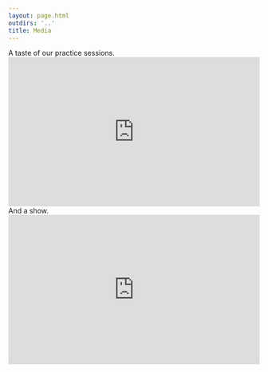 ```yaml
---
layout: page.html
outdirs: '..'
title: Media
---
```

<div id='soundcloudembed'>

<div class='playlist'>A taste of our practice sessions.
<iframe width="100%" height="300" scrolling="yes" frameborder="yes" src="https://w.soundcloud.com/player/?url=https%3A//api.soundcloud.com/playlists/365564623&amp;color=%23ff5500&amp;auto_play=false&amp;hide_related=false&amp;show_comments=true&amp;show_user=true&amp;show_reposts=true&amp;show_teaser=true&amp;visual=true"></iframe></div>

<div class='playlist'>And a show.
<iframe width="100%" height="300" scrolling="yes" frameborder="yes" src="https://w.soundcloud.com/player/?url=https%3A//api.soundcloud.com/tracks/360580616&amp;color=%23ff5500&amp;auto_play=false&amp;hide_related=false&amp;show_comments=true&amp;show_user=true&amp;show_reposts=true&amp;show_teaser=true&amp;visual=true"></iframe></div>
</div>
